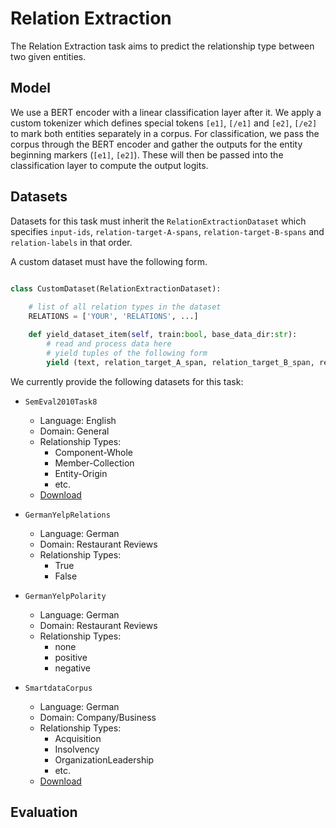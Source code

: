 # Relation Extraction

The Relation Extraction task aims to predict the relationship type between two given entities.

## Model

We use a BERT encoder with a linear classification layer after it. We apply a custom tokenizer which defines special tokens `[e1]`, `[/e1]` and `[e2]`, `[/e2]` to mark both entities separately in a corpus. For classification, we pass the corpus through the BERT encoder and gather the outputs for the entity beginning markers (`[e1]`, `[e2]`). These will then be passed into the classification layer to compute the output logits.

## Datasets

Datasets for this task must inherit the `RelationExtractionDataset` which specifies `input-ids`, `relation-target-A-spans`, `relation-target-B-spans` and `relation-labels` in that order.

A custom dataset must have the following form.
```python

class CustomDataset(RelationExtractionDataset):
    
    # list of all relation types in the dataset
    RELATIONS = ['YOUR', 'RELATIONS', ...]

    def yield_dataset_item(self, train:bool, base_data_dir:str):
        # read and process data here
        # yield tuples of the following form 
        yield (text, relation_target_A_span, relation_target_B_span, relation_type)

```

We currently provide the following datasets for this task:

- `SemEval2010Task8`
    - Language: English
    - Domain: General
    - Relationship Types: 
        - Component-Whole
        - Member-Collection
        - Entity-Origin
        - etc.
    - [Download](http://alt.qcri.org/semeval2015/task12/index.php?id=data-and-tools)

- `GermanYelpRelations`
    - Language: German
    - Domain: Restaurant Reviews
    - Relationship Types:
        - True
        - False

- `GermanYelpPolarity`
    - Language: German
    - Domain: Restaurant Reviews
    - Relationship Types:
        - none
        - positive
        - negative

- `SmartdataCorpus`
    - Language: German
    - Domain: Company/Business
    - Relationship Types:
        - Acquisition
        - Insolvency
        - OrganizationLeadership
        - etc.
    - [Download](https://github.com/DFKI-NLP/smartdata-corpus/tree/master/v2_20190802)

## Evaluation
